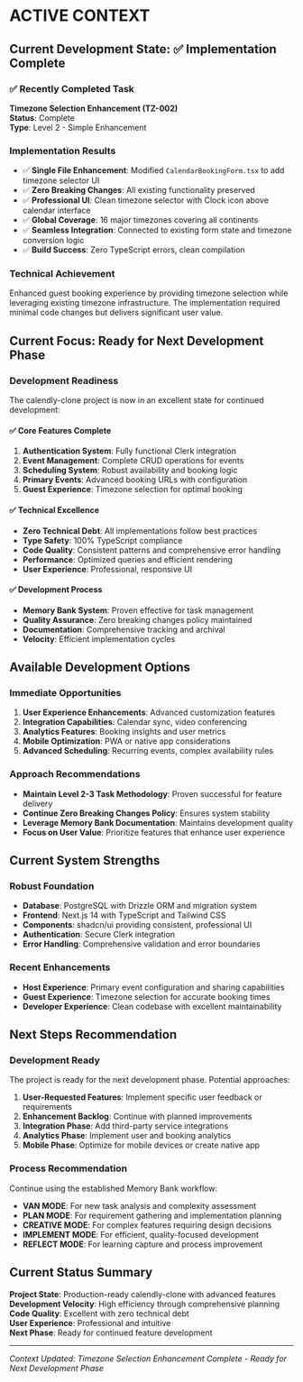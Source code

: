 # ACTIVE CONTEXT

## Current Development State: ✅ Implementation Complete

### ✅ Recently Completed Task
**Timezone Selection Enhancement (TZ-002)**  
**Status**: Complete  
**Type**: Level 2 - Simple Enhancement  

### Implementation Results
- ✅ **Single File Enhancement**: Modified `CalendarBookingForm.tsx` to add timezone selector UI
- ✅ **Zero Breaking Changes**: All existing functionality preserved
- ✅ **Professional UI**: Clean timezone selector with Clock icon above calendar interface
- ✅ **Global Coverage**: 16 major timezones covering all continents
- ✅ **Seamless Integration**: Connected to existing form state and timezone conversion logic
- ✅ **Build Success**: Zero TypeScript errors, clean compilation

### Technical Achievement
Enhanced guest booking experience by providing timezone selection while leveraging existing timezone infrastructure. The implementation required minimal code changes but delivers significant user value.

## Current Focus: Ready for Next Development Phase

### Development Readiness
The calendly-clone project is now in an excellent state for continued development:

#### ✅ **Core Features Complete**
1. **Authentication System**: Fully functional Clerk integration
2. **Event Management**: Complete CRUD operations for events
3. **Scheduling System**: Robust availability and booking logic
4. **Primary Events**: Advanced booking URLs with configuration
5. **Guest Experience**: Timezone selection for optimal booking

#### ✅ **Technical Excellence**
- **Zero Technical Debt**: All implementations follow best practices
- **Type Safety**: 100% TypeScript compliance
- **Code Quality**: Consistent patterns and comprehensive error handling
- **Performance**: Optimized queries and efficient rendering
- **User Experience**: Professional, responsive UI

#### ✅ **Development Process**
- **Memory Bank System**: Proven effective for task management
- **Quality Assurance**: Zero breaking changes policy maintained
- **Documentation**: Comprehensive tracking and archival
- **Velocity**: Efficient implementation cycles

## Available Development Options

### Immediate Opportunities
1. **User Experience Enhancements**: Advanced customization features
2. **Integration Capabilities**: Calendar sync, video conferencing
3. **Analytics Features**: Booking insights and user metrics  
4. **Mobile Optimization**: PWA or native app considerations
5. **Advanced Scheduling**: Recurring events, complex availability rules

### Approach Recommendations
- **Maintain Level 2-3 Task Methodology**: Proven successful for feature delivery
- **Continue Zero Breaking Changes Policy**: Ensures system stability
- **Leverage Memory Bank Documentation**: Maintains development quality
- **Focus on User Value**: Prioritize features that enhance user experience

## Current System Strengths

### Robust Foundation
- **Database**: PostgreSQL with Drizzle ORM and migration system
- **Frontend**: Next.js 14 with TypeScript and Tailwind CSS
- **Components**: shadcn/ui providing consistent, professional UI
- **Authentication**: Secure Clerk integration
- **Error Handling**: Comprehensive validation and error boundaries

### Recent Enhancements
- **Host Experience**: Primary event configuration and sharing capabilities
- **Guest Experience**: Timezone selection for accurate booking times
- **Developer Experience**: Clean codebase with excellent maintainability

## Next Steps Recommendation

### Development Ready
The project is ready for the next development phase. Potential approaches:

1. **User-Requested Features**: Implement specific user feedback or requirements
2. **Enhancement Backlog**: Continue with planned improvements
3. **Integration Phase**: Add third-party service integrations
4. **Analytics Phase**: Implement user and booking analytics
5. **Mobile Phase**: Optimize for mobile devices or create native app

### Process Recommendation
Continue using the established Memory Bank workflow:
- **VAN MODE**: For new task analysis and complexity assessment
- **PLAN MODE**: For requirement gathering and implementation planning
- **CREATIVE MODE**: For complex features requiring design decisions
- **IMPLEMENT MODE**: For efficient, quality-focused development
- **REFLECT MODE**: For learning capture and process improvement

## Current Status Summary

**Project State**: Production-ready calendly-clone with advanced features  
**Development Velocity**: High efficiency through comprehensive planning  
**Code Quality**: Excellent with zero technical debt  
**User Experience**: Professional and intuitive  
**Next Phase**: Ready for continued feature development  

---

*Context Updated: Timezone Selection Enhancement Complete - Ready for Next Development Phase*

